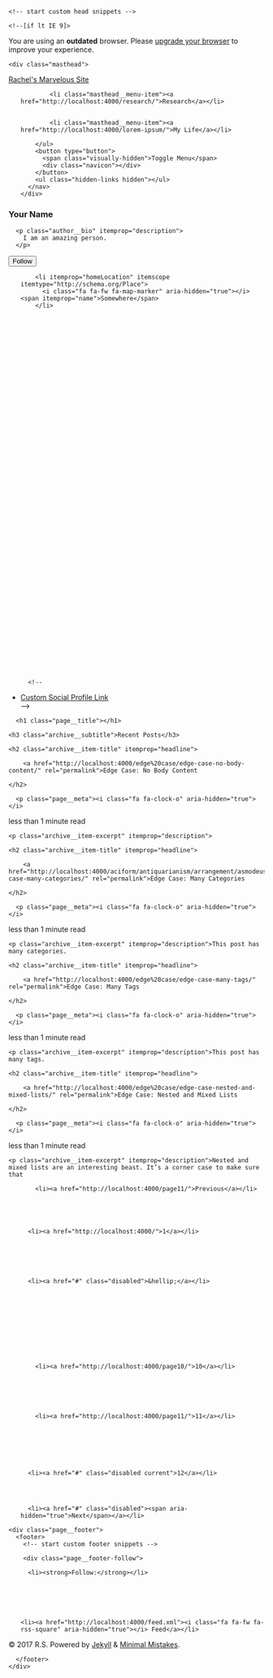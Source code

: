 <!doctype html>
<!--
  Minimal Mistakes Jekyll Theme 4.7.1 by Michael Rose
  Copyright 2017 Michael Rose - mademistakes.com | @mmistakes
  Free for personal and commercial use under the MIT license
  https://github.com/mmistakes/minimal-mistakes/blob/master/LICENSE.txt
-->
<html lang="en" class="no-js">
  <head>
    <meta charset="utf-8">

<!-- begin SEO -->









<title>Rachel Schroeder | Page 12</title>




<meta name="description" content="An amazing website.">




<meta name="author" content="Your Name">

<meta property="og:locale" content="en">
<meta property="og:site_name" content="Rachel's Marvelous Site">
<meta property="og:title" content="Rachel’s Marvelous Site">


  <link rel="canonical" href="http://localhost:4000/_pages/home.md">
  <meta property="og:url" content="http://localhost:4000/_pages/home.md">



















  

  







  <link rel="prev" href="http://localhost:4000/page11/">






  <script type="application/ld+json">
    {
      "@context" : "http://schema.org",
      "@type" : "Person",
      "name" : "R.S",
      "url" : "http://localhost:4000",
      "sameAs" : null
    }
  </script>







<!-- end SEO -->


<link href="http://localhost:4000/feed.xml" type="application/atom+xml" rel="alternate" title="Rachel's Marvelous Site Feed">

<!-- http://t.co/dKP3o1e -->
<meta name="HandheldFriendly" content="True">
<meta name="MobileOptimized" content="320">
<meta name="viewport" content="width=device-width, initial-scale=1.0">

<script>
  document.documentElement.className = document.documentElement.className.replace(/\bno-js\b/g, '') + ' js ';
</script>

<!-- For all browsers -->
<link rel="stylesheet" href="http://localhost:4000/assets/css/main.css">

<!--[if lte IE 9]>
  <style>
    /* old IE unsupported flexbox fixes */
    .greedy-nav .site-title {
      padding-right: 3em;
    }
    .greedy-nav button {
      position: absolute;
      top: 0;
      right: 0;
      height: 100%;
    }
  </style>
<![endif]-->


    <!-- start custom head snippets -->

<!-- insert favicons. use http://realfavicongenerator.net/ -->

<!-- end custom head snippets -->
  </head>

  <body class="layout--home">

    <!--[if lt IE 9]>
<div class="notice--danger align-center" style="margin: 0;">You are using an <strong>outdated</strong> browser. Please <a href="https://browsehappy.com/">upgrade your browser</a> to improve your experience.</div>
<![endif]-->

    <div class="masthead">
  <div class="masthead__inner-wrap">
    <div class="masthead__menu">
      <nav id="site-nav" class="greedy-nav">
        <a class="site-title" href="http://localhost:4000/">Rachel's Marvelous Site</a>
        <ul class="visible-links">
          
            
            <li class="masthead__menu-item"><a href="http://localhost:4000/research/">Research</a></li>
          
            
            <li class="masthead__menu-item"><a href="http://localhost:4000/lorem-ipsum/">My Life</a></li>
          
        </ul>
        <button type="button">
          <span class="visually-hidden">Toggle Menu</span>
          <div class="navicon"></div>
        </button>
        <ul class="hidden-links hidden"></ul>
      </nav>
    </div>
  </div>
</div>

    



<div id="main" role="main">
  
  <div class="sidebar sticky">
  

<div itemscope itemtype="http://schema.org/Person">

  

  <div class="author__content">
    <h3 class="author__name" itemprop="name">Your Name</h3>
    
      <p class="author__bio" itemprop="description">
        I am an amazing person.
      </p>
    
  </div>

  <div class="author__urls-wrapper">
    <button class="btn btn--inverse">Follow</button>
    <ul class="author__urls social-icons">
      
        <li itemprop="homeLocation" itemscope itemtype="http://schema.org/Place">
          <i class="fa fa-fw fa-map-marker" aria-hidden="true"></i> <span itemprop="name">Somewhere</span>
        </li>
      

      

      

      

      

      

      

      

      

      

      

      

      

      

      

      

      

      

      

      

      

      

      

      

      

      

      <!--
  <li>
    <a href="http://link-to-whatever-social-network.com/user/" itemprop="sameAs">
      <i class="fa fa-fw" aria-hidden="true"></i> Custom Social Profile Link
    </a>
  </li>
-->
    </ul>
  </div>
</div>

  
  </div>


  <div class="archive">
    
      <h1 class="page__title"></h1>
    
    <h3 class="archive__subtitle">Recent Posts</h3>


  



<div class="list__item">
  <article class="archive__item" itemscope itemtype="http://schema.org/CreativeWork">
    
    <h2 class="archive__item-title" itemprop="headline">
      
        <a href="http://localhost:4000/edge%20case/edge-case-no-body-content/" rel="permalink">Edge Case: No Body Content
</a>
      
    </h2>
    
      <p class="page__meta"><i class="fa fa-clock-o" aria-hidden="true"></i> 




  less than 1 minute read
</p>
    
    <p class="archive__item-excerpt" itemprop="description">
</p>
  </article>
</div>

  



<div class="list__item">
  <article class="archive__item" itemscope itemtype="http://schema.org/CreativeWork">
    
    <h2 class="archive__item-title" itemprop="headline">
      
        <a href="http://localhost:4000/aciform/antiquarianism/arrangement/asmodeus/broder/buying/championship/chastening/disinclination/disinfection/dispatch/echappee/enphagy/edge-case-many-categories/" rel="permalink">Edge Case: Many Categories
</a>
      
    </h2>
    
      <p class="page__meta"><i class="fa fa-clock-o" aria-hidden="true"></i> 




  less than 1 minute read
</p>
    
    <p class="archive__item-excerpt" itemprop="description">This post has many categories.
</p>
  </article>
</div>

  



<div class="list__item">
  <article class="archive__item" itemscope itemtype="http://schema.org/CreativeWork">
    
    <h2 class="archive__item-title" itemprop="headline">
      
        <a href="http://localhost:4000/edge%20case/edge-case-many-tags/" rel="permalink">Edge Case: Many Tags
</a>
      
    </h2>
    
      <p class="page__meta"><i class="fa fa-clock-o" aria-hidden="true"></i> 




  less than 1 minute read
</p>
    
    <p class="archive__item-excerpt" itemprop="description">This post has many tags.
</p>
  </article>
</div>

  



<div class="list__item">
  <article class="archive__item" itemscope itemtype="http://schema.org/CreativeWork">
    
    <h2 class="archive__item-title" itemprop="headline">
      
        <a href="http://localhost:4000/edge%20case/edge-case-nested-and-mixed-lists/" rel="permalink">Edge Case: Nested and Mixed Lists
</a>
      
    </h2>
    
      <p class="page__meta"><i class="fa fa-clock-o" aria-hidden="true"></i> 




  less than 1 minute read
</p>
    
    <p class="archive__item-excerpt" itemprop="description">Nested and mixed lists are an interesting beast. It’s a corner case to make sure that

</p>
  </article>
</div>



<nav class="pagination">
  
  <ul>
    
    
      
        <li><a href="http://localhost:4000/page11/">Previous</a></li>
      
    

    
    
      <li><a href="http://localhost:4000/">1</a></li>
    

    
    
      
      
      <li><a href="#" class="disabled">&hellip;</a></li>
    

    
    
    

    
      
        
        
        
        <li><a href="http://localhost:4000/page10/">10</a></li>
      
    
      
        
        
        
        <li><a href="http://localhost:4000/page11/">11</a></li>
      
    

    
    

    
      <li><a href="#" class="disabled current">12</a></li>
    

    
    
      <li><a href="#" class="disabled"><span aria-hidden="true">Next</span></a></li>
    
  </ul>
</nav>



  </div>
</div>

    <div class="page__footer">
      <footer>
        <!-- start custom footer snippets -->

<!-- end custom footer snippets -->
        <div class="page__footer-follow">
  <ul class="social-icons">
    
      <li><strong>Follow:</strong></li>
    
    
    
    
    
    
    <li><a href="http://localhost:4000/feed.xml"><i class="fa fa-fw fa-rss-square" aria-hidden="true"></i> Feed</a></li>
  </ul>
</div>

<div class="page__footer-copyright">&copy; 2017 R.S. Powered by <a href="https://jekyllrb.com" rel="nofollow">Jekyll</a> &amp; <a href="https://mademistakes.com/work/minimal-mistakes-jekyll-theme/" rel="nofollow">Minimal Mistakes</a>.</div>

      </footer>
    </div>

    
  <script src="http://localhost:4000/assets/js/main.min.js"></script>








  </body>
</html>
